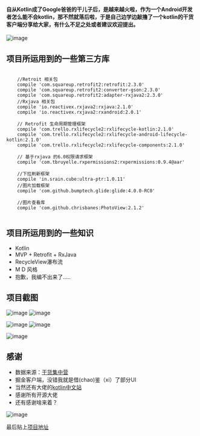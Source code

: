
#### 自从Kotlin成了Google爸爸的干儿子后，是越来越火啦，作为一个Android开发者怎么能不会kotlin，那不然就落后啦，于是自己边学边敲撸了一个kotlin的干货客户端分享给大家，有什么不足之处或者建议欢迎提出。

![image](http://osx6gkxo7.bkt.clouddn.com/kotlin_blog_img.jpg)

## 项目所运用到的一些第三方库


```
  
    //Retroit 相关包
    compile 'com.squareup.retrofit2:retrofit:2.3.0'
    compile 'com.squareup.retrofit2:converter-gson:2.3.0'
    compile 'com.squareup.retrofit2:adapter-rxjava2:2.3.0'
    //Rxjava 相关包
    compile 'io.reactivex.rxjava2:rxjava:2.1.0'
    compile 'io.reactivex.rxjava2:rxandroid:2.0.1'
    
    // Retrofit 生命周期管理框架
    compile 'com.trello.rxlifecycle2:rxlifecycle-kotlin:2.1.0'
    compile 'com.trello.rxlifecycle2:rxlifecycle-android-lifecycle-kotlin:2.1.0'
    compile 'com.trello.rxlifecycle2:rxlifecycle-components:2.1.0'
    
    // 基于rxjava 的6.0权限请求框架
    compile 'com.tbruyelle.rxpermissions2:rxpermissions:0.9.4@aar'
    
    //下拉刷新框架
    compile 'in.srain.cube:ultra-ptr:1.0.11'
    //图片加载框架
    compile 'com.github.bumptech.glide:glide:4.0.0-RC0'
    
    //图片查看库
    compile 'com.github.chrisbanes:PhotoView:2.1.2'
    
```

## 项目所运用到的一些知识

- Kotlin
- MVP + Retrofit + RxJava
- RecycleView瀑布流
- M D 风格
- 抱歉，我编不出来了.....


## 项目截图

![image](http://osxn71dzu.bkt.clouddn.com/gk1.png)       ![image](http://osxn71dzu.bkt.clouddn.com/gk2.png)

![image](http://osxn71dzu.bkt.clouddn.com/gk3.png)       ![image](http://osxn71dzu.bkt.clouddn.com/gk4.png)

![image](http://osxn71dzu.bkt.clouddn.com/gk5.png)

## 感谢

- 数据来源：[干货集中营](http://gank.io/)
- 掘金客户端，没错我就是借(chao)鉴（xi）了部分UI
- 当然还有大佬的[kotlin中文站](https://www.kotlincn.net/)
- 感谢所有开源大佬
- 还有感谢啥来着？



![image](http://osx6gkxo7.bkt.clouddn.com/blog_img2.gif)


最后贴上[项目地址](https://github.com/NightsSky/GankForKotlin/)
